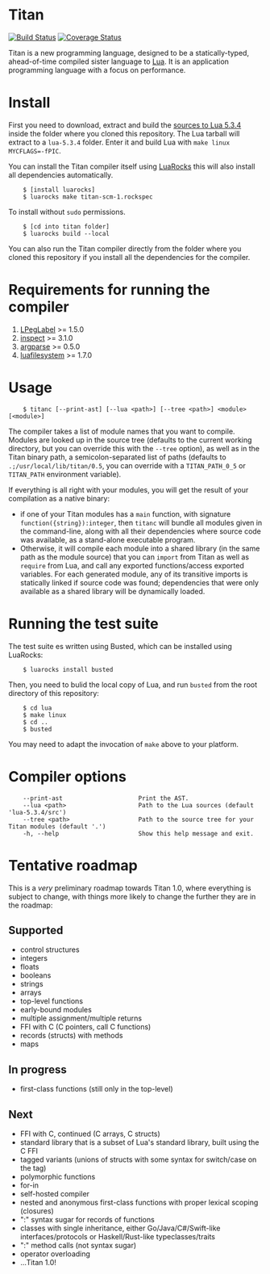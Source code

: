# Titan
[![Build Status](https://travis-ci.org/titan-lang/titan.svg?branch=master)](https://travis-ci.org/titan-lang/titan)
[![Coverage Status](https://codecov.io/gh/titan-lang/titan/coverage.svg?branch=master)](https://codecov.io/gh/titan-lang/titan/branch/master)

Titan is a new programming language, designed to be a statically-typed,
ahead-of-time compiled sister language to [Lua](http://www.lua.org). It is an
application programming language with a focus on performance.

# Install

First you need to download, extract and build the [sources to Lua 5.3.4](http://www.lua.org/ftp/lua-5.3.4.tar.gz)
inside the folder where you cloned this repository. The Lua tarball will extract
to a `lua-5.3.4` folder. Enter it and build Lua with `make linux MYCFLAGS=-fPIC`.

You can install the Titan compiler itself using  [LuaRocks](http://luarocks.org)
this will also install all dependencies automatically.

        $ [install luarocks]
        $ luarocks make titan-scm-1.rockspec
To install without `sudo` permissions.

        $ [cd into titan folder]
        $ luarocks build --local
You can also run the Titan compiler directly from the folder where you
cloned this repository if you install all the dependencies for the compiler.

# Requirements for running the compiler

1. [LPegLabel](https://github.com/sqmedeiros/lpeglabel) >= 1.5.0
2. [inspect](https://github.com/kikito/inspect.lua) >= 3.1.0
3. [argparse](https://github.com/mpeterv/argparse) >= 0.5.0
4. [luafilesystem](https://github.com/keplerproject/luafilesystem) >= 1.7.0

# Usage

        $ titanc [--print-ast] [--lua <path>] [--tree <path>] <module> [<module>]

The compiler takes a list of module names that you want to compile. Modules
are looked up in the source tree (defaults to the current working directory,
but you can override this with the `--tree` option), as well as in the Titan
binary path, a semicolon-separated list of paths 
(defaults to `.;/usr/local/lib/titan/0.5`, you can override with a `TITAN_PATH_0_5`
or `TITAN_PATH` environment variable).

If everything is all right with your modules, you will get the result of
your compilation as a native binary:

* if one of your Titan modules has a `main` function, with signature
  `function({string}):integer`, then `titanc` will bundle all modules
  given in the command-line, along with all their dependencies where
  source code was available, as a stand-alone executable program.
* Otherwise, it will compile each module into a shared library
  (in the same path as the module source) that you can `import` from
  Titan as well as `require` from Lua, and call any exported
  functions/access exported variables. For each generated module, any
  of its transitive imports is statically linked if source code was
  found; dependencies that were only available as a shared library
  will be dynamically loaded.

# Running the test suite

The test suite es written using Busted, which can be installed using LuaRocks:

        $ luarocks install busted

Then, you need to bulid the local copy of Lua, and run `busted` from the root directory
of this repository:

        $ cd lua
        $ make linux
        $ cd ..
        $ busted

You may need to adapt the invocation of `make` above to your platform.

# Compiler options

        --print-ast                     Print the AST.
        --lua <path>                    Path to the Lua sources (default 'lua-5.3.4/src')
        --tree <path>                   Path to the source tree for your Titan modules (default '.')
        -h, --help                      Show this help message and exit.
        
# Tentative roadmap

This is a *very* preliminary roadmap towards Titan 1.0, where everything is
subject to change, with things more likely to change the further
they are in the roadmap:

## Supported

* control structures
* integers
* floats
* booleans
* strings
* arrays
* top-level functions
* early-bound modules
* multiple assignment/multiple returns
* FFI with C (C pointers, call C functions)
* records (structs) with methods
* maps

## In progress

* first-class functions (still only in the top-level)

## Next

* FFI with C, continued (C arrays, C structs)
* standard library that is a subset of Lua's standard library, built using the C FFI
* tagged variants (unions of structs with some syntax for switch/case on the tag)
* polymorphic functions
* for-in
* self-hosted compiler
* nested and anonymous first-class functions with proper lexical scoping (closures)
* ":" syntax sugar for records of functions
* classes with single inheritance, either Go/Java/C#/Swift-like interfaces/protocols or Haskell/Rust-like typeclasses/traits
* ":" method calls (not syntax sugar)
* operator overloading
* ...Titan 1.0!
